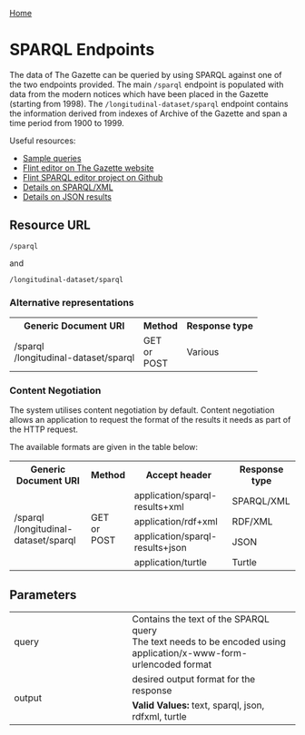 [Home](../home.md)
# SPARQL Endpoints #

The data of The Gazette can be queried by using SPARQL against one of the two endpoints provided.
The main `/sparql` endpoint is populated with data from the modern notices which have been placed in the Gazette (starting from 1998). The `/longitudinal-dataset/sparql` endpoint contains the information derived from indexes of Archive of the Gazette and span a time period from 1900 to 1999.

Useful resources:

- [Sample queries](sample-queries.md)
- [Flint editor on The Gazette website](https://www.thegazette.co.uk/flint)
- [Flint SPARQL editor project on Github](https://github.com/TSO-Openup/FlintSparqlEditor)
- [Details on SPARQL/XML](http://www.w3.org/TR/2007/CR-rdf-sparql-XMLres-20070925/)
- [Details on JSON results](http://www.w3.org/TR/rdf-sparql-json-res/)

## Resource URL ##

`/sparql`

and

`/longitudinal-dataset/sparql`
### Alternative representations ###
<table>
<tr>
<th>Generic Document URI</th>
<th>Method</th>
<th>Response type</th>
</tr>
<tr>
<td>/sparql<br />/longitudinal-dataset/sparql</td>
<td>GET<br/>or<br/>POST</td>
<td>Various</td>
</tr>
</table>	 


### Content Negotiation ###

The system utilises content negotiation by default. Content negotiation allows an application to request the format of the results it needs as part of the HTTP request.

The available formats are given in the table below:

<table>
<tr>
<th>Generic Document URI</th>
<th>Method</th>
<th>Accept header​</th>
<th>Response type</th>
</tr>
<tr>
<td rowspan=4>/sparql<br />/longitudinal-dataset/sparql</td>
<td rowspan=4>GET<br/>or<br/>POST</td>
<td>application/sparql-results+xml</td>
<td>SPARQL/XML</td>
</tr>
<tr>
<td>application/rdf+xml</td>
<td>RDF/XML</td>
</tr>
<tr>
<td>application/sparql-results+json</td>
<td>JSON</td>
</tr>
<tr>
<td>application/turtle</td>
<td>Turtle</td>
</tr>
</table>	 

## Parameters ##
<table>
<tr>
<td style="width:12em">query</td>
<td>Contains the text of the SPARQL query<br/>The text needs to be encoded using application/x-www-form-urlencoded format</td>
</tr>
<tr>
<td rowspan=2 style="width:12em">output</td>
<td>desired output format for the response</td>
</tr>
<tr>
<td><b>Valid Values:</b> text, sparql, json, rdfxml, turtle</td>
</tr>
</table>

